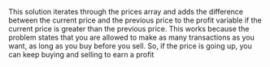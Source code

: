 This solution iterates through the prices array and adds the difference between the current price and the previous price to the profit variable if the current price is greater than the previous price. This works because the problem states that you are allowed to make as many transactions as you want, as long as you buy before you sell. So, if the price is going up, you can keep buying and selling to earn a profit